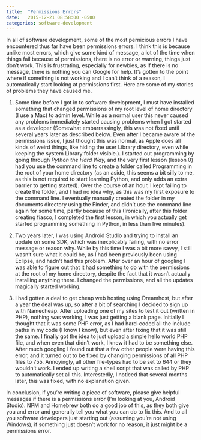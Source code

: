 ```yaml
---
title:  "Permissions Errors"
date:   2015-12-21 08:58:00 -0500
categories: software-development
---
```

In all of software development, some of the most pernicious errors I have encountered thus far have been permissions errors. I think this is because unlike most errors, which give some kind of message, a lot of the time when things fail because of permissions, there is no error or warning, things just don’t work. This is frustrating, especially for newbies, as if there is no message, there is nothing you can Google for help. It’s gotten to the point where if something is not working and I can’t think of a reason, I automatically start looking at permissions first. Here are some of my stories of problems they have caused me.

1. Some time before I got in to software development, I must have installed something that changed permissions of my root level of home directory (I use a Mac) to admin level. While as a normal user this never caused any problems immediately started causing problems when I got started as a developer (Somewhat embarrassingly, this was not fixed until several years later as described below. Even after I became aware of the permissions issue, I just thought this was normal, as Apple does all kinds of weird things, like hiding the user Library directory, even while keeping the system Library folder visible.). I started out programming by going through *Python the Hard Way,* and the very first lesson (lesson 0) had you use the command line to create a folder called Programming in the root of your home directory (as an aside, this seems a bit silly to me, as this is not required to start learning Python, and only adds an extra barrier to getting started). Over the course of an hour, I kept failing to create the folder, and I had no idea why, as this was my first exposure to the command line. I eventually manually created the folder in my documents directory using the Finder, and didn’t use the command line again for some time, partly because of this (Ironically, after this folder creating fiasco, I completed the first lesson, in which you actually get started programming something in Python, in less than five minutes).

2. Two years later, I was using Android Studio and trying to install an update on some SDK, which was inexplicably failing, with no error message or reason why. While by this time I was a bit more savvy, I still wasn’t sure what it could be, as I had been previously been using Eclipse, and hadn’t had this problem. After over an hour of googling I was able to figure out that it had something to do with the permissions at the root of my home directory, despite the fact that it wasn’t actually installing anything there. I changed the permissions, and all the updates magically started working.

3. I had gotten a deal to get cheap web hosting using Dreamhost, but after a year the deal was up, so after a bit of searching I decided to sign up with Namecheap. After uploading one of my sites to test it out (written in PHP), nothing was working, I was just getting a blank page. Initially I thought that it was some PHP error, as I had hard-coded all the include paths in my code (I know I know), but even after fixing that it was still the same. I finally got the idea to just upload a simple hello world PHP file, and when even that didn’t work, I knew it had to be something else. After much googling I found out that a few other people were having this error, and it turned out to be fixed by changing permissions of all PHP files to 755. Annoyingly, all other file-types had to be set to 644 or they wouldn’t work. I ended up writing a shell script that was called by PHP to automatically set all this. Interestedly, I noticed that several months later, this was fixed, with no explanation given.

In conclusion, if you’re writing a piece of software, please give helpful messages if there is a permissions error (I’m looking at you, Android Studio). NPM and Homebrew both do a good job of this, as they both give you and error and generally tell you what you can do to fix this. And to all you software developers just starting out (assuming you’re not using Windows), if something just doesn’t work for no reason, it just might be a permissions error.